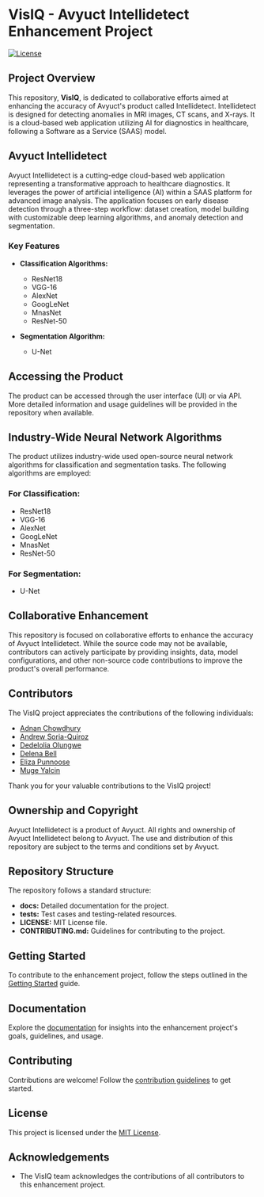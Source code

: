 # VisIQ - Avyuct Intellidetect Enhancement Project

[![License](https://img.shields.io/badge/License-MIT-blue.svg)](LICENSE)

## Project Overview

This repository, **VisIQ**, is dedicated to collaborative efforts aimed at enhancing the accuracy of Avyuct's product called Intellidetect. Intellidetect is designed for detecting anomalies in MRI images, CT scans, and X-rays. It is a cloud-based web application utilizing AI for diagnostics in healthcare, following a Software as a Service (SAAS) model.

## Avyuct Intellidetect

Avyuct Intellidetect is a cutting-edge cloud-based web application representing a transformative approach to healthcare diagnostics. It leverages the power of artificial intelligence (AI) within a SAAS platform for advanced image analysis. The application focuses on early disease detection through a three-step workflow: dataset creation, model building with customizable deep learning algorithms, and anomaly detection and segmentation.

### Key Features

- **Classification Algorithms:**
  - ResNet18
  - VGG-16 
  - AlexNet
  - GoogLeNet
  - MnasNet
  - ResNet-50

- **Segmentation Algorithm:**
  - U-Net

## Accessing the Product

The product can be accessed through the user interface (UI) or via API. More detailed information and usage guidelines will be provided in the repository when available.

## Industry-Wide Neural Network Algorithms

The product utilizes industry-wide used open-source neural network algorithms for classification and segmentation tasks. The following algorithms are employed:

### For Classification:
- ResNet18
- VGG-16 
- AlexNet
- GoogLeNet
- MnasNet
- ResNet-50

### For Segmentation:
- U-Net

## Collaborative Enhancement

This repository is focused on collaborative efforts to enhance the accuracy of Avyuct Intellidetect. While the source code may not be available, contributors can actively participate by providing insights, data, model configurations, and other non-source code contributions to improve the product's overall performance.

## Contributors

The VisIQ project appreciates the contributions of the following individuals:

- [Adnan Chowdhury](https://github.com/clamchowderhead)
- [Andrew Soria-Quiroz](https://github.com/Aurelius2500)
- [Dedelolia Olungwe](https://github.com/lolia-olu)
- [Delena Bell](https://github.com/delbell)
- [Eliza Punnoose](https://github.com/leezael)
- [Muge Yalcin](https://github.com/36nw)

Thank you for your valuable contributions to the VisIQ project!

## Ownership and Copyright

Avyuct Intellidetect is a product of Avyuct. All rights and ownership of Avyuct Intellidetect belong to Avyuct. The use and distribution of this repository are subject to the terms and conditions set by Avyuct.

## Repository Structure

The repository follows a standard structure:

- **docs:** Detailed documentation for the project.
- **tests:** Test cases and testing-related resources.
- **LICENSE:** MIT License file.
- **CONTRIBUTING.md:** Guidelines for contributing to the project.

## Getting Started

To contribute to the enhancement project, follow the steps outlined in the [Getting Started](docs/getting-started.md) guide.

## Documentation

Explore the [documentation](docs/README.md) for insights into the enhancement project's goals, guidelines, and usage.

## Contributing

Contributions are welcome! Follow the [contribution guidelines](CONTRIBUTING.md) to get started.

## License

This project is licensed under the [MIT License](LICENSE).

## Acknowledgements

- The VisIQ team acknowledges the contributions of all contributors to this enhancement project.
